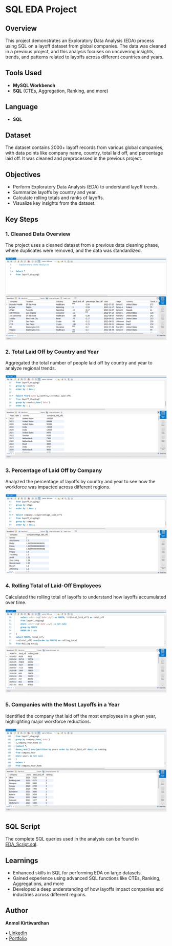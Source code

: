 #  SQL EDA Project

## Overview
This project demonstrates an Exploratory Data Analysis (EDA) process using SQL on a layoff dataset from global companies. The data was cleaned in a previous project, and this analysis focuses on uncovering insights, trends, and patterns related to layoffs across different countries and years.

## Tools Used
- **MySQL Workbench**  
- **SQL** (CTEs, Aggregation, Ranking, and more)

## Language
- **SQL**

## Dataset
The dataset contains 2000+ layoff records from various global companies, with data points like company name, country, total laid off, and percentage laid off. It was cleaned and preprocessed in the previous project.

## Objectives
- Perform Exploratory Data Analysis (EDA) to understand layoff trends.
- Summarize layoffs by country and year.
- Calculate rolling totals and ranks of layoffs.
- Visualize key insights from the dataset.

## Key Steps

### 1. Cleaned Data Overview
The project uses a cleaned dataset from a previous data cleaning phase, where duplicates were removed, and the data was standardized.

![Cleaned Data](https://github.com/Akwardhan/SQL-EDA-Analysis/blob/main/SQL-EDA-Analysis/Screenshots/1_Cleaned%20data%20for%20EDA.png)

### 2. Total Laid Off by Country and Year
Aggregated the total number of people laid off by country and year to analyze regional trends.

![Total Laid Off](https://github.com/Akwardhan/SQL-EDA-Analysis/blob/main/SQL-EDA-Analysis/Screenshots/2_Sum%20total%20laid%20off.png)

### 3. Percentage of Laid Off by Company
Analyzed the percentage of layoffs by country and year to see how the workforce was impacted across different regions.

![Percentage Laid Off](https://github.com/Akwardhan/SQL-EDA-Analysis/blob/main/SQL-EDA-Analysis/Screenshots/3_Sum%20percentage%20laid%20off.png)

### 4. Rolling Total of Laid-Off Employees
Calculated the rolling total of layoffs to understand how layoffs accumulated over time.

![Rolling Total](https://github.com/Akwardhan/SQL-EDA-Analysis/blob/main/SQL-EDA-Analysis/Screenshots/4_Rolling%20Total.png)

### 5. Companies with the Most Layoffs in a Year
Identified the company that laid off the most employees in a given year, highlighting major workforce reductions.

![Top Company Layoffs](https://github.com/Akwardhan/SQL-EDA-Analysis/blob/main/SQL-EDA-Analysis/Screenshots/5_Company%20that%20laid%20off%20the%20most%20in%20a%20year.png)

## SQL Script
The complete SQL queries used in the analysis can be found in [EDA_Script.sql](https://github.com/Akwardhan/SQL-EDA-Analysis/blob/main/SQL-EDA-Analysis/EDA-SQL-PROJECT-LAYOFFS.sql).

## Learnings
- Enhanced skills in SQL for performing EDA on large datasets.
- Gained experience using advanced SQL functions like CTEs, Ranking, Aggregations, and more
- Developed a deep understanding of how layoffs impact companies and industries across different regions.

## Author
**Anmol Kirtiwardhan**  

• [LinkedIn](https://www.linkedin.com)  
• [Portfolio](https://your-portfolio.com)
